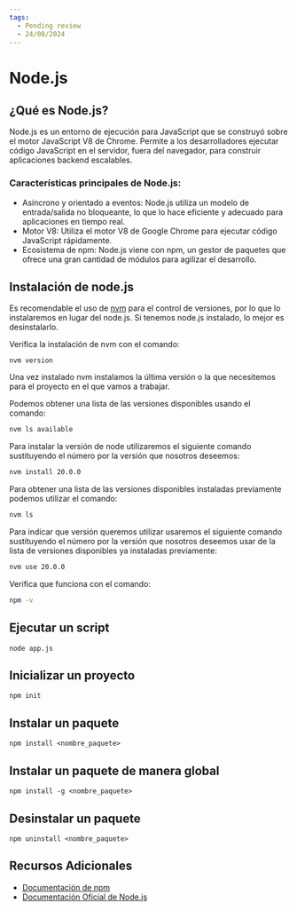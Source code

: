 ```yaml
---
tags:
  - Pending review
  - 24/08/2024
---
```


# Node.js

## ¿Qué es Node.js?

Node.js es un entorno de ejecución para JavaScript que se construyó sobre el motor JavaScript V8 de Chrome. Permite a
los desarrolladores ejecutar código JavaScript en el servidor, fuera del navegador, para construir aplicaciones backend
escalables.

### Características principales de Node.js:

- Asíncrono y orientado a eventos: Node.js utiliza un modelo de entrada/salida no bloqueante, lo que lo hace eficiente y
  adecuado para aplicaciones en tiempo real.
- Motor V8: Utiliza el motor V8 de Google Chrome para ejecutar código JavaScript rápidamente.
- Ecosistema de npm: Node.js viene con npm, un gestor de paquetes que ofrece una gran cantidad de módulos para agilizar
  el desarrollo.

## Instalación de node.js

Es recomendable el uso de [nvm][nvm] para el control de versiones, por lo que lo instalaremos en lugar del node.js. Si
tenemos node.js instalado, lo mejor es desinstalarlo.

Verifica la instalación de nvm con el comando:

```shell
nvm version
```

Una vez instalado nvm instalamos la última versión o la que necesitemos para el proyecto en el que vamos a trabajar.

Podemos obtener una lista de las versiones disponibles usando el comando:

```sh
nvm ls available
```

Para instalar la versión de node utilizaremos el siguiente comando sustituyendo el número por la versión que nosotros
deseemos:

```sh
nvm install 20.0.0
```

Para obtener una lista de las versiones disponibles instaladas previamente podemos utilizar el comando:

```sh
nvm ls
```

Para indicar que versión queremos utilizar usaremos el siguiente comando sustituyendo el número por la versión que
nosotros deseemos usar de la lista de versiones disponibles ya instaladas previamente:

```sh
nvm use 20.0.0
```

Verifica que funciona con el comando:

```sh
npm -v
```

## Ejecutar un script

```shell
node app.js
```

## Inicializar un proyecto

```shell
npm init
```

## Instalar un paquete

```shell
npm install <nombre_paquete>
```

## Instalar un paquete de manera global

```shell
npm install -g <nombre_paquete>
```

## Desinstalar un paquete

```shell
npm uninstall <nombre_paquete>
```

## Recursos Adicionales

- [Documentación de npm][npm]
- [Documentación Oficial de Node.js][node]


[nvm]: https://github.com/nvm-sh/nvm
[npm]: https://docs.npmjs.com/
[node]: https://nodejs.org